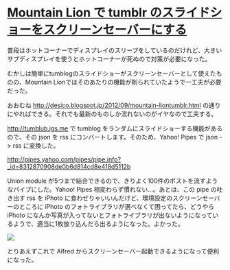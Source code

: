 # [Mountain Lion で tumblr のスライドショーをスクリーンセーバーにする](/2014/03/03/mountain-lion-tumblr.html)

普段はホットコーナーでディスプレイのスリープをしているのだけれど、大きいサブディスプレイを使うとホットコーナーが死ぬので対策が必要になった。

むかしは簡単にtumblogのスライドショーがスクリーンセーバーとして使えたものの、Mountain Lionではそのあたりの機能が削られていたようで一工夫が必要だった。

おおむね http://desico.blogspot.jp/2012/09/mountain-liontumblr.html の通りにやればできる。それでも最新のものしか流れないのがイヤなので工夫する。

http://tumblub.jgs.me で tumblog をランダムにスライドショーする機能があるので、その json を rss にコンバートします。そのため、Yahoo! Pipes で json -> rss に変換した。

http://pipes.yahoo.com/pipes/pipe.info?_id=8312870908de0b6d814cd8e418d5112b

Union module が5つまで結合できるので、きりよく100件のポストを流すようなパイプにした。Yahoo! Pipes 相変わらず慣れない...。あとは、この pipe の吐き出す rss を iPhoto に食わせりゃいいんだけど、環境設定のスクリーンセーバーのところに iPhoto のフォトライブラリが選べなくて困ってたら、どうやら iPhoto になんか写真が入ってないとフォトライブラリが出ないようになっているようで、適当に1枚放り込んだら出るようになった。よかった。

![](http://user-image.logdown.io/user/5835/blog/5854/post/183191/n8MNoOezS9e57XAK1rhM_2014-03-05%2018_54_24.gif)

とりあえずこれで Alfred からスクリーンセーバー起動できるようになって便利になった。
